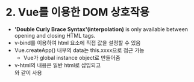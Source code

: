 # 2. Vue를 이용한 DOM 상호작용

- **'Double Curly Brace Syntax'(interpolation)** is only available between opening and closing HTML tags.
- v-bind를 이용하여 html 요소에 직접 값을 설정할 수 있음
- Vue.createApp() 내부의 data는 this.xxxx으로 접근 가능
  - Vue가 global instance object로 만들어줌
- v-html의 내용은 일반 html로 삽입되고 <div v-html="tmp"></div> 와 같이 사용
